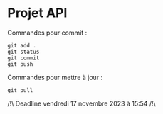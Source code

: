 # Projet API

Commandes pour commit :

```git
git add .
git status
git commit
git push
```

Commandes pour mettre à jour :

```git
git pull
```

/!\ Deadline vendredi 17 novembre 2023 à 15:54 /!\
